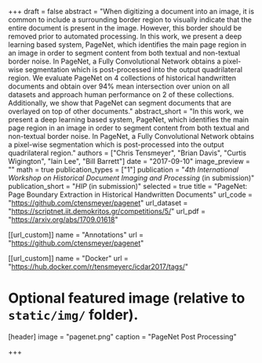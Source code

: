 +++
draft = false
abstract = "When digitizing a document into an image, it is common to include a surrounding border region to visually indicate that the entire document is present in the image. However, this border should be removed prior to automated processing. In this work, we present a deep learning based system, PageNet, which identifies the main page region in an image in order to segment content from both textual and non-textual border noise. In PageNet, a Fully Convolutional Network obtains a pixel-wise segmentation which is post-processed into the output quadrilateral region. We evaluate PageNet on 4 collections of historical handwritten documents and obtain over 94% mean intersection over union on all datasets and approach human performance on 2 of these collections. Additionally, we show that PageNet can segment documents that are overlayed on top of other documents."
abstract_short = "In this work, we present a deep learning based system, PageNet, which identifies the main page region in an image in order to segment content from both textual and non-textual border noise. In PageNet, a Fully Convolutional Network obtains a pixel-wise segmentation which is post-processed into the output quadrilateral region."
authors = ["Chris Tensmeyer", "Brian Davis", "Curtis Wigington", "Iain Lee", "Bill Barrett"]
date = "2017-09-10"
image_preview = ""
math = true
publication_types = ["1"]
publication = "*4th International Workshop on Historical Document Imaging and Processing* (in submission)"
publication_short = "*HIP* (in submission)"
selected = true
title = "PageNet: Page Boundary Extraction in Historical Handwritten Documents"
url_code = "https://github.com/ctensmeyer/pagenet"
url_dataset = "https://scriptnet.iit.demokritos.gr/competitions/5/"
url_pdf = "https://arxiv.org/abs/1709.01618"

[[url_custom]]
name = "Annotations"
url = "https://github.com/ctensmeyer/pagenet"

[[url_custom]]
name = "Docker"
url = "https://hub.docker.com/r/tensmeyerc/icdar2017/tags/"

# Optional featured image (relative to `static/img/` folder).
[header]
image = "pagenet.png"
caption = "PageNet Post Processing"

+++



